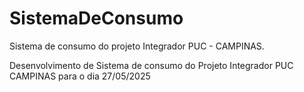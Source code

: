 # SistemaDeConsumo
Sistema de consumo do projeto Integrador PUC - CAMPINAS.

Desenvolvimento de Sistema de consumo do Projeto Integrador PUC CAMPINAS para o dia 27/05/2025
